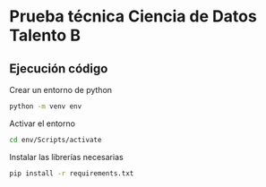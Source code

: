 # Prueba técnica Ciencia de Datos Talento B

## Ejecución código

Crear un entorno de python
```bash
python -m venv env 
```

Activar el entorno
```bash
cd env/Scripts/activate
```

Instalar las librerías necesarias
```bash
pip install -r requirements.txt
```
